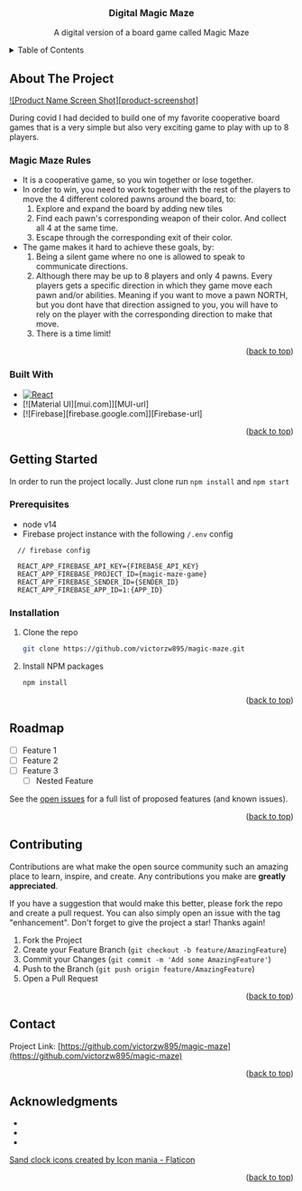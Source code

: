 <a name="readme-top"></a>

<br />
<div align="center">
  <a href="https://github.com/victorzw895/magic-maze">
  </a>

<h3 align="center">Digital Magic Maze</h3>

  <p align="center">
    A digital version of a board game called Magic Maze
  </p>
</div>



<!-- TABLE OF CONTENTS -->
<details>
  <summary>Table of Contents</summary>
  <ol>
    <li>
      <a href="#about-the-project">About The Project</a>
      <ul>
        <li><a href="#built-with">Built With</a></li>
      </ul>
    </li>
    <li>
      <a href="#getting-started">Getting Started</a>
      <ul>
        <li><a href="#prerequisites">Prerequisites</a></li>
        <li><a href="#installation">Installation</a></li>
      </ul>
    </li>
    <li><a href="#usage">Usage</a></li>
    <li><a href="#roadmap">Roadmap</a></li>
    <li><a href="#contributing">Contributing</a></li>
    <li><a href="#license">License</a></li>
    <li><a href="#contact">Contact</a></li>
    <li><a href="#acknowledgments">Acknowledgments</a></li>
  </ol>
</details>



<!-- ABOUT THE PROJECT -->
## About The Project

[![Product Name Screen Shot][product-screenshot]](https://example.com)

During covid I had decided to build one of my favorite cooperative board games that is a very simple but also very exciting game to play with up to 8 players.

### Magic Maze Rules

- It is a cooperative game, so you win together or lose together.
- In order to win, you need to work together with the rest of the players to move the 4 different colored pawns around the board, to:
  1. Explore and expand the board by adding new tiles
  2. Find each pawn's corresponding weapon of their color. And collect all 4 at the same time.
  3. Escape through the corresponding exit of their color.
- The game makes it hard to achieve these goals, by:
  1. Being a silent game where no one is allowed to speak to communicate directions.
  2. Although there may be up to 8 players and only 4 pawns. Every players gets a specific direction in which they game move each pawn and/or abilities. Meaning if you want to move a pawn NORTH, but you dont have that direction assigned to you, you will have to rely on the player with the corresponding direction to make that move.
  3. There is a time limit!

<p align="right">(<a href="#readme-top">back to top</a>)</p>

### Built With

* [![React][React.js]][React-url]
* [![Material UI][mui.com]][MUI-url]
* [![Firebase][firebase.google.com]][Firebase-url]

<p align="right">(<a href="#readme-top">back to top</a>)</p>



<!-- GETTING STARTED -->
## Getting Started

In order to run the project locally. Just clone run `npm install` and `npm start`

### Prerequisites

- node v14
- Firebase project instance with the following `/.env` config

```
  // firebase config

  REACT_APP_FIREBASE_API_KEY={FIREBASE_API_KEY}
  REACT_APP_FIREBASE_PROJECT_ID={magic-maze-game}
  REACT_APP_FIREBASE_SENDER_ID={SENDER_ID}
  REACT_APP_FIREBASE_APP_ID=1:{APP_ID}
```

### Installation

1. Clone the repo
   ```sh
   git clone https://github.com/victorzw895/magic-maze.git
   ```
2. Install NPM packages
   ```sh
   npm install
   ```

<p align="right">(<a href="#readme-top">back to top</a>)</p>



<!-- ROADMAP -->
## Roadmap

- [ ] Feature 1
- [ ] Feature 2
- [ ] Feature 3
    - [ ] Nested Feature

See the [open issues](https://github.com/victorzw895/magic-maze/issues) for a full list of proposed features (and known issues).

<p align="right">(<a href="#readme-top">back to top</a>)</p>



<!-- CONTRIBUTING -->
## Contributing

Contributions are what make the open source community such an amazing place to learn, inspire, and create. Any contributions you make are **greatly appreciated**.

If you have a suggestion that would make this better, please fork the repo and create a pull request. You can also simply open an issue with the tag "enhancement".
Don't forget to give the project a star! Thanks again!

1. Fork the Project
2. Create your Feature Branch (`git checkout -b feature/AmazingFeature`)
3. Commit your Changes (`git commit -m 'Add some AmazingFeature'`)
4. Push to the Branch (`git push origin feature/AmazingFeature`)
5. Open a Pull Request

<p align="right">(<a href="#readme-top">back to top</a>)</p>



<!-- LICENSE -->
<!-- ## License

Distributed under the MIT License. See `LICENSE.txt` for more information.

<p align="right">(<a href="#readme-top">back to top</a>)</p> -->



<!-- CONTACT -->
## Contact

Project Link: [https://github.com/victorzw895/magic-maze](https://github.com/victorzw895/magic-maze)

<p align="right">(<a href="#readme-top">back to top</a>)</p>



<!-- ACKNOWLEDGMENTS -->
## Acknowledgments

* []()
* []()
* []()

<a href="https://www.flaticon.com/free-icons/sand-clock" title="sand clock icons">Sand clock icons created by Icon mania - Flaticon</a>

<p align="right">(<a href="#readme-top">back to top</a>)</p>



<!-- MARKDOWN LINKS & IMAGES -->
<!-- https://www.markdownguide.org/basic-syntax/#reference-style-links -->
[React.js]: https://img.shields.io/badge/React-20232A?style=for-the-badge&logo=react&logoColor=61DAFB
[React-url]: https://reactjs.org/